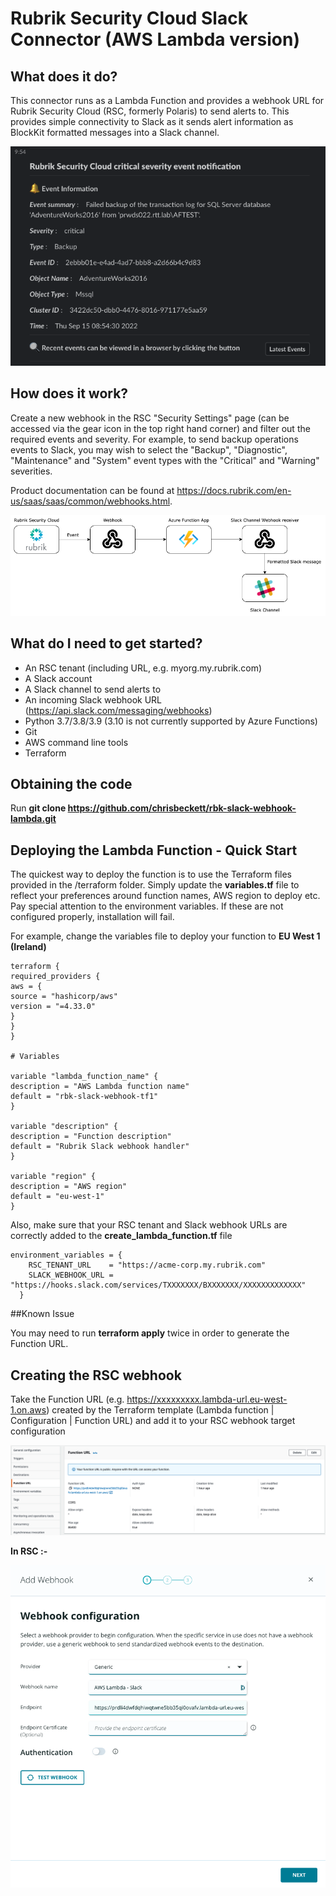 # Rubrik Security Cloud Slack Connector (AWS Lambda version)

## What does it do?

This connector runs as a Lambda Function and provides a webhook URL for Rubrik Security Cloud (RSC, formerly Polaris) to send alerts to. This provides simple connectivity to Slack as it sends alert information as BlockKit formatted messages into a Slack channel.

![alt text](https://github.com/chrisbeckett/rbk-slack-webhook-lambda/blob/main/slack-event.png "Slack screenshot")

## How does it work?

Create a new webhook in the RSC "Security Settings" page (can be accessed via the gear icon in the top right hand corner) and filter out the required events and severity. For example, to send backup operations events to Slack, you may wish to select the "Backup", "Diagnostic", "Maintenance" and "System" event types with the "Critical" and "Warning" severities.

Product documentation can be found at https://docs.rubrik.com/en-us/saas/saas/common/webhooks.html.

![alt text](https://github.com/chrisbeckett/rbk-slack-webhook-lambda/blob/main/slack-connector-architecture.png "Architecture overview")

## What do I need to get started?

- An RSC tenant (including URL, e.g. myorg.my.rubrik.com)
- A Slack account
- A Slack channel to send alerts to
- An incoming Slack webhook URL (https://api.slack.com/messaging/webhooks)
- Python 3.7/3.8/3.9 (3.10 is not currently supported by Azure Functions)
- Git
- AWS command line tools
- Terraform

## Obtaining the code

Run **git clone https://github.com/chrisbeckett/rbk-slack-webhook-lambda.git**

## Deploying the Lambda Function - Quick Start

The quickest way to deploy the function is to use the Terraform files provided in the /terraform folder. Simply update the **variables.tf** file to reflect your preferences around function names, AWS region to deploy etc. Pay special attention to the environment variables. If these are not configured properly, installation will fail.

For example, change the variables file to deploy your function to **EU West 1 (Ireland)**

```
terraform {
required_providers {
aws = {
source = "hashicorp/aws"
version = "=4.33.0"
}
}
}

# Variables

variable "lambda_function_name" {
description = "AWS Lambda function name"
default = "rbk-slack-webhook-tf1"
}

variable "description" {
description = "Function description"
default = "Rubrik Slack webhook handler"
}

variable "region" {
description = "AWS region"
default = "eu-west-1"
}
```

Also, make sure that your RSC tenant and Slack webhook URLs are correctly added to the **create_lambda_function.tf** file

```
environment_variables = {
    RSC_TENANT_URL    = "https://acme-corp.my.rubrik.com"
    SLACK_WEBHOOK_URL = "https://hooks.slack.com/services/TXXXXXXX/BXXXXXXX/XXXXXXXXXXXXX"
  }
```

##Known Issue

You may need to run **terraform apply** twice in order to generate the Function URL.

## Creating the RSC webhook

Take the Function URL (e.g. https://xxxxxxxxx.lambda-url.eu-west-1.on.aws) created by the Terraform template (Lambda function | Configuration | Function URL) and add it to your RSC webhook target configuration

![alt text](https://github.com/chrisbeckett/rbk-slack-webhook-lambda/blob/main/aws-function-url.png "Lambda Function URL")

**In RSC :-**

![alt text](https://github.com/chrisbeckett/rbk-slack-webhook-lambda/blob/main/webhook-url.png "RSC webhook target URL")
